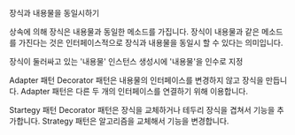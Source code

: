 장식과 내용물을 동일시하기

상속에 의해 장식은 내용물과 동일한 메소드를 가집니다. 
장식이 내용물과 같은 메소드를 가진다는 것은 인터페이스적으로 장식과 내용물을 동일시 할 수 있다는 의미입니다.

장식이 둘러싸고 있는 '내용물' 인스턴스 생성시에 '내용물'을 인수로 지정

Adapter 패턴
Decorator 패턴은 내용물의 인터페이스를 변경하지 않고 장식을 만듭니다.
Adapter 패턴은 다른 두 개의 인터페이스를 연결하기 위해 이용합니다.

Startegy 패턴
Decorator 패턴은 장식을 교체하거나 테두리 장식을 겹쳐서 기능을 추가합니다.
Strategy 패턴은 알고리즘을 교체해서 기능을 변경합니다.

